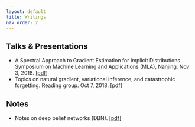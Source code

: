 ```yaml
---
layout: default
title: Writings
nav_order: 2
---
```


## Talks & Presentations

* A Spectral Approach to Gradient Estimation for Implicit Distributions. Symposium on Machine Learning and Applications (MLA), Nanjing. Nov 3, 2018. [[pdf]](http://ml.cs.tsinghua.edu.cn/~jiaxin/talks/ssge-mla-18.pdf)
* Topics on natural gradient, variational inference, and catastrophic forgetting. Reading group. Oct 7, 2018. [[pdf]](http://ml.cs.tsinghua.edu.cn/~jiaxin/talks/ngvi-oct7-18.pdf)

## Notes

* Notes on deep belief networks (DBN). [[pdf]](http://ml.cs.tsinghua.edu.cn/~jiaxin/notes/dbn-notes.pdf)
